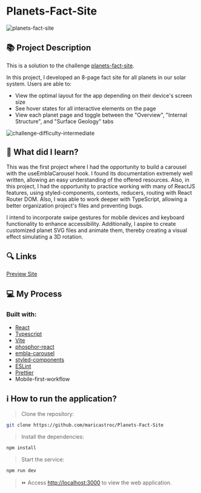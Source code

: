 # Planets-Fact-Site
![planets-fact-site](https://github.com/maricastroc/planets-fact-site/assets/121824373/df2642d4-1cd7-42de-8a64-7a795bda455a)

## 📚 Project Description
This is a solution to the challenge [planets-fact-site](https://www.frontendmentor.io/challenges/planets-fact-site-gazqN8w_f).

In this project, I developed an 8-page fact site for all planets in our solar system. Users are able to:

- View the optimal layout for the app depending on their device's screen size
- See hover states for all interactive elements on the page
- View each planet page and toggle between the "Overview", "Internal Structure", and "Surface Geology" tabs

![challenge-difficulty-intermediate](https://img.shields.io/badge/Difficulty-INTERMEDIATE-f1b604?style=for-the-badge&amp;logo=frontendmentor)

## 📌 What did I learn?

This was the first project where I had the opportunity to build a carousel with the useEmblaCarousel hook. I found its documentation extremely well written, allowing an easy understanding of the offered resources. Also, in this project, I had the opportunity to practice working with many of ReactJS features, using styled-components, contexts, reducers, routing with React Router DOM. Also, I was able to work deeper with TypeScript, allowing a better organization project's files and preventing bugs.

I intend to incorporate swipe gestures for mobile devices and keyboard functionality to enhance accessibility. Additionally, I aspire to create customized planet SVG files and animate them, thereby creating a visual effect simulating a 3D rotation.

## 🔍 Links
[Preview Site](https://maricastroc-planets-fact-site.netlify.app/)

## 💻 My Process
### Built with:

- [React](https://reactjs.org/)
- [Typescript](https://www.typescriptlang.org/)
- [Vite](https://vitejs.dev/)
- [phosphor-react](https://phosphoricons.com/)
- [embla-carousel](https://www.embla-carousel.com/)
- [styled-components](https://styled-components.com/)
- [ESLint](https://eslint.org/)
- [Prettier](https://prettier.io/)
- Mobile-first-workflow

## ℹ️ How to run the application?

> Clone the repository:

```bash
git clone https://github.com/maricastroc/Planets-Fact-Site
```

> Install the dependencies:

```bash
npm install
```

> Start the service:

```bash
npm run dev
```

> ⏩ Access [http://localhost:3000](http://localhost:3000) to view the web application.
